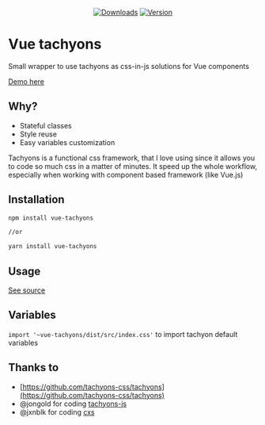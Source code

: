 

<p align="center">
  <a href="https://www.npmjs.com/package/vue-tachyons"><img src="https://img.shields.io/npm/dm/vue-tachyons.svg" alt="Downloads"></a>
  <a href="https://www.npmjs.com/package/vue-tachyons"><img src="https://img.shields.io/npm/v/vue-tachyons.svg" alt="Version"></a>
</p>

# Vue tachyons
Small wrapper to use tachyons as css-in-js solutions for Vue components

[Demo here](https://htmlpreview.github.io/?https://github.com/AlexandreBonaventure/vue-tachyons/blob/master/example/index.html)
## Why?
  - Stateful classes
  - Style reuse
  - Easy variables customization

Tachyons is a functional css framework, that I love using since it allows you to code so much css in a matter of minutes. It speed up the whole workflow, especially when working with component based framework (like Vue.js)

<!-- **Why don't you use tachyons with a cdn and simply add classes on HTML tags ?** -->

## Installation
```bash
npm install vue-tachyons

//or

yarn install vue-tachyons
```

## Usage
[See source](https://github.com/AlexandreBonaventure/vue-tachyons/blob/master/example/index.html)

## Variables
`import '~vue-tachyons/dist/src/index.css'`
to import tachyon default variables

## Thanks to
  - [https://github.com/tachyons-css/tachyons](https://github.com/tachyons-css/tachyons)
  - @jongold for coding [tachyons-js](https://github.com/jongold/tachyons-js)
  - @jxnblk for coding [cxs](https://github.com/jxnblk/cxs)
